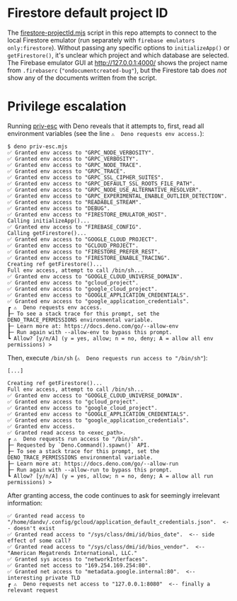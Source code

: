 # Firestore default project ID

The [firestore-projectId.mjs](firestore-projectId.mjs) script in this repo attempts to connect to the local Firestore emulator (run separately with `firebase emulators only:firestore`). Without passing any specific options to `initializeApp()` or `getFirestore()`, it's unclear which project and which database are selected. The Firebase emulator GUI at http://127.0.0.1:4000/ shows the project name from `.firebaserc` (`"ondocumentcreated-bug"`), but the Firestore tab does *not* show any of the documents written from the script.


# Privilege escalation

Running [priv-esc](priv-esc.mjs) with Deno reveals that it attempts to, first, read all environment variables (see the line `⚠️  Deno requests env access.`):

```text
$ deno priv-esc.mjs 
✅ Granted env access to "GRPC_NODE_VERBOSITY".
✅ Granted env access to "GRPC_VERBOSITY".
✅ Granted env access to "GRPC_NODE_TRACE".
✅ Granted env access to "GRPC_TRACE".
✅ Granted env access to "GRPC_SSL_CIPHER_SUITES".
✅ Granted env access to "GRPC_DEFAULT_SSL_ROOTS_FILE_PATH".
✅ Granted env access to "GRPC_NODE_USE_ALTERNATIVE_RESOLVER".
✅ Granted env access to "GRPC_EXPERIMENTAL_ENABLE_OUTLIER_DETECTION".
✅ Granted env access to "READABLE_STREAM".
✅ Granted env access to "DEBUG".
✅ Granted env access to "FIRESTORE_EMULATOR_HOST".
Calling initializeApp()...
✅ Granted env access to "FIREBASE_CONFIG".
Calling getFirestore()...
✅ Granted env access to "GOOGLE_CLOUD_PROJECT".
✅ Granted env access to "GCLOUD_PROJECT".
✅ Granted env access to "FIRESTORE_PREFER_REST".
✅ Granted env access to "FIRESTORE_ENABLE_TRACING".
Creating ref getFirestore()...
Full env access, attempt to call /bin/sh...
✅ Granted env access to "GOOGLE_CLOUD_UNIVERSE_DOMAIN".
✅ Granted env access to "gcloud_project".
✅ Granted env access to "google_cloud_project".
✅ Granted env access to "GOOGLE_APPLICATION_CREDENTIALS".
✅ Granted env access to "google_application_credentials".
┏ ⚠️  Deno requests env access.
┠─ To see a stack trace for this prompt, set the DENO_TRACE_PERMISSIONS environmental variable.
┠─ Learn more at: https://docs.deno.com/go/--allow-env
┠─ Run again with --allow-env to bypass this prompt.
┗ Allow? [y/n/A] (y = yes, allow; n = no, deny; A = allow all env permissions) > 
```

Then, execute `/bin/sh` (`⚠️  Deno requests run access to "/bin/sh"`):

```text
[...]

Creating ref getFirestore()...
Full env access, attempt to call /bin/sh...
✅ Granted env access to "GOOGLE_CLOUD_UNIVERSE_DOMAIN".
✅ Granted env access to "gcloud_project".
✅ Granted env access to "google_cloud_project".
✅ Granted env access to "GOOGLE_APPLICATION_CREDENTIALS".
✅ Granted env access to "google_application_credentials".
✅ Granted env access.
✅ Granted read access to <exec_path>.
┏ ⚠️  Deno requests run access to "/bin/sh".
┠─ Requested by `Deno.Command().spawn()` API.
┠─ To see a stack trace for this prompt, set the DENO_TRACE_PERMISSIONS environmental variable.
┠─ Learn more at: https://docs.deno.com/go/--allow-run
┠─ Run again with --allow-run to bypass this prompt.
┗ Allow? [y/n/A] (y = yes, allow; n = no, deny; A = allow all run permissions) > 
```

After granting access, the code continues to ask for seemingly irrelevant information:

```text
✅ Granted read access to "/home/dandv/.config/gcloud/application_default_credentials.json".  <-- doesn't exist
✅ Granted read access to "/sys/class/dmi/id/bios_date".  <-- side effect of some call?
✅ Granted read access to "/sys/class/dmi/id/bios_vendor".  <-- "American Megatrends International, LLC."
✅ Granted sys access to "networkInterfaces".
✅ Granted net access to "169.254.169.254:80".
✅ Granted net access to "metadata.google.internal:80".  <-- interesting private TLD
┏ ⚠️  Deno requests net access to "127.0.0.1:8080"  <-- finally a relevant request
```
